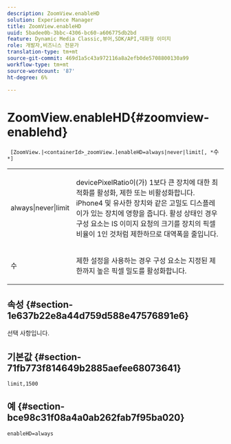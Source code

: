 ```yaml
---
description: ZoomView.enableHD
solution: Experience Manager
title: ZoomView.enableHD
uuid: 5badee0b-3bbc-4306-bc60-a606775db2bd
feature: Dynamic Media Classic,뷰어,SDK/API,대화형 이미지
role: 개발자,비즈니스 전문가
translation-type: tm+mt
source-git-commit: 469d1a5c43a972116a8a2efb0de5708800130a99
workflow-type: tm+mt
source-wordcount: '87'
ht-degree: 6%

---
```



# ZoomView.enableHD{#zoomview-enablehd}

` [ZoomView.|<containerId>_zoomView.]enableHD=always|never|limit[, *`수`*]`

<table id="table_0BEA0B5FFDF64E5594B534B2A87A6D88"> 
 <tbody> 
  <tr> 
   <td colname="col1"> <p> <span class="codeph"> always|never|limit</span> </p> </td> 
   <td colname="col2"> <p> <span class="codeph"> devicePixelRatio</span>이(가) <span class="codeph"> 1</span>보다 큰 장치에 대한 최적화를 활성화, 제한 또는 비활성화합니다. iPhone4 및 유사한 장치와 같은 고밀도 디스플레이가 있는 장치에 영향을 줍니다. 활성 상태인 경우 구성 요소는 IS 이미지 요청의 크기를 장치의 픽셀 비율이 <span class="codeph"> 1</span>인 것처럼 제한하므로 대역폭을 줄입니다. </p> </td> 
  </tr> 
  <tr> 
   <td colname="col1"> <p> <span class="codeph"><span class="varname"> 수</span></span> </p> </td> 
   <td colname="col2"> <p> 제한 설정을 사용하는 경우 구성 요소는 지정된 제한까지 높은 픽셀 밀도를 활성화합니다. </p> </td> 
  </tr> 
 </tbody> 
</table>

## 속성 {#section-1e637b22e8a44d759d588e47576891e6}

선택 사항입니다.

## 기본값 {#section-71fb773f814649b2885aefee68073641}

`limit,1500`

## 예 {#section-bce98c31f08a4a0ab262fab7f95ba020}

`enableHD=always`
